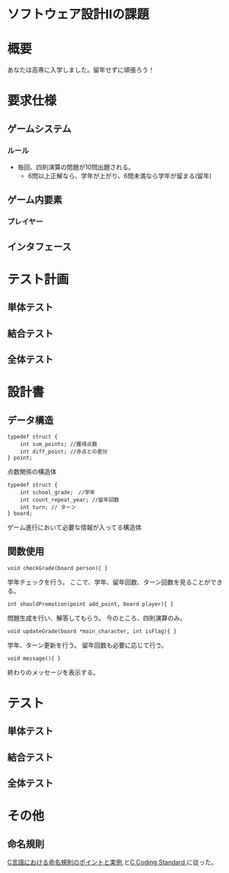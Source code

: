 # ソフトウェア設計Ⅱの課題

# 概要
あなたは高専に入学しました。留年せずに頑張ろう！

# 要求仕様
## ゲームシステム
### ルール
- 毎回、四則演算の問題が10問出題される。
  - 6問以上正解なら、学年が上がり、6問未満なら学年が留まる(留年)

## ゲーム内要素
### プレイヤー

## インタフェース

# テスト計画
## 単体テスト
## 結合テスト
## 全体テスト

# 設計書
## データ構造
```c=
typedef struct {
    int sum_points; //獲得点数
    int diff_point; //赤点との差分
} point;
```

点数関係の構造体

```c=
typedef struct {
    int school_grade;　//学年
    int count_repeat_year; //留年回数
    int turn; // ターン
} board;
```

ゲーム進行において必要な情報が入ってる構造体

## 関数使用
```c=
void checkGrade(board person){ }
```

学年チェックを行う。
ここで、学年、留年回数、ターン回数を見ることができる。

```c=
int shouldPromotion(point add_point, board player){ }
```

問題生成を行い、解答してもらう。
今のところ、四則演算のみ。
```c=
void updateGrade(board *main_character, int isFlag){ }
```

学年、ターン更新を行う。
留年回数も必要に応じて行う。

```c=
void message(){ }
```

終わりのメッセージを表示する。

# テスト
## 単体テスト
## 結合テスト
## 全体テスト

# その他
## 命名規則
[C言語における命名規則のポイントと実例
](http://www.c-lang.org/detail/naming_conventions.html)と[C Coding Standard
](https://users.ece.cmu.edu/~eno/coding/CCodingStandard.html)に従った。
